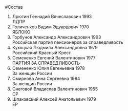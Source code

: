 #Состав
1. Лрютин Геннадий Вячеславович 1993   
    ЛДПР
2. Голиченков Вадим Эдуардович 1970   
    ЯБЛОКО
3. Горбунов Александр Александрович 1993   
    Российская партия пенсионеров за справедливость
4. Кухоцкая Людмила Александровна 1979   
    Российский Красный Крест
5. Семененко Евгений Валентинович 1977   
    ПАРТИЯ ЗА СПРАВЕДЛИВОСТЬ
6. Семененко Юлия Евгеньевна 1978   
    За женщин России
7. Смирнова Анна Сергеевна 1984   
    За женщин России
8. Снеговой Владислав Валентинович 1955   
    СР
9. Шпаковский Алексей Анатольевич 1979   
    ЕР

